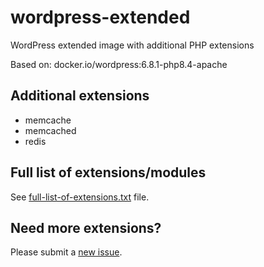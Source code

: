 # wordpress-extended
WordPress extended image with additional PHP extensions

Based on: docker.io/wordpress:6.8.1-php8.4-apache

## Additional extensions
* memcache
* memcached
* redis

## Full list of extensions/modules
See [full-list-of-extensions.txt](full-list-of-extensions.txt) file.

## Need more extensions?
Please submit a [new issue](https://github.com/tektrans/wordpress-extended/issues/new/choose).
